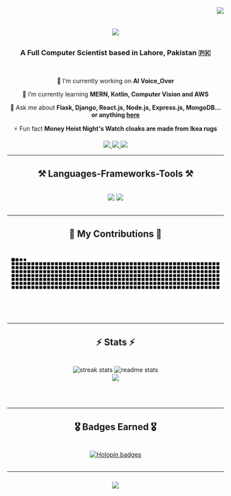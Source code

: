 <img align="right" src="https://visitor-badge.laobi.icu/badge?page_id=aziz6292.aziz6292" />

<h1 align="center">
    <img src="https://readme-typing-svg.herokuapp.com/?font=Righteous&size=35&center=true&vCenter=true&width=500&height=70&duration=4000&lines=Hi+There!+👋;+I'm+Abdul+Aziz!;" />
</h1>

<h3 align="center">A Full Computer Scientist based in Lahore, Pakistan 🇵🇰</h3>

<br/>

<div align="center">
 
 🔭 I’m currently working on **AI Voice_Over**
 
 🌱 I’m currently learning **MERN, Kotlin, Computer Vision and AWS**

 💬 Ask me about **Flask, Django, React.js, Node.js, Express.js, MongoDB... or anything [here](https://github.com/aziz6292/aziz6292/issues)**

 ⚡ Fun fact **Money Heist Night's Watch cloaks are made from Ikea rugs**
 
 </div>
 
<div align="center"> 
  <a href="mailto:connect2abdulaziz@gmail.com">
    <img src="https://img.shields.io/badge/Gmail-333333?style=for-the-badge&logo=gmail&logoColor=red" />
  </a>
  <a href="https://linkedin.com/in/abdul-aziz-2a167a277" target="_blank">
    <img src="https://img.shields.io/badge/LinkedIn-0077B5?style=for-the-badge&logo=linkedin&logoColor=white" target="_blank" />
  </a>
  <a href="https://aziz6292.github.io/abdulaziz-official-website/" target="_blank">
     <img src="https://img.shields.io/badge/Portfolio-FF5722?style=for-the-badge&logo=todoist&logoColor=white" target="_blank" /> <!-- sqlite, safari, google-chrome are other good icon options -->
  </a>
</div>

 <hr/>
 
<h2 align="center">⚒️ Languages-Frameworks-Tools ⚒️</h2>
<br/>
<div align="center">
    <img src="https://skillicons.dev/icons?i=react,bootstrap,html,css,vscode,github,tailwind,git,python,nextjs" />
    <img src="https://skillicons.dev/icons?i=nodejs,javascript,typescript,express,firebase,mongodb,cpp,c,mysql,flask" /><br>
</div>

<br/>
<hr/>

<div align="center">
  <h2>🐍 My Contributions 🐍</h2>
  <br>
  <source media="(prefers-color-scheme: dark)" srcset="https://raw.githubusercontent.com/platane/platane/output/github-contribution-grid-snake-dark.svg">
  <source media="(prefers-color-scheme: light)" srcset="https://raw.githubusercontent.com/aliamanatali/aliamanatali/output/github-contribution-grid-snake.svg">
  <img alt="snake eating my contributions" src="https://raw.githubusercontent.com/aliamanatali/aliamanatali/output/github-contribution-grid-snake.svg" />
  <br/><br/><br/>
</div>
<div>
</div>


<hr/>

<h2 align="center">⚡ Stats ⚡</h2>
<br>
<div align=center>
  <img width=390 src="https://streak-stats.demolab.com/?user=aliamanatali&count_private=true&theme=react&border_radius=10" alt="streak stats"/>
  <img width=390 src="https://github-readme-stats-salesp07.vercel.app/api?username=aliamanatali&count_private=true&show_icons=true&theme=react&rank_icon=github&border_radius=10" alt="readme stats" />
  <br/>
  <img width=325 align="center" src="https://languages-bj49hb35i-aziz6292.vercel.app"/>
</div>

<br/><br/>
<hr/>
<div align="center">
    <h2 align="center">🎖️ Badges Earned 🎖️</h2>
    <br>
  <a href="holopin.io/@aziz6292#">
    <img src="https://holopin.me/aliamanatali#" alt="Holopin badges" />
  </a>
    <br>
    <br>
</div>
<hr/>
<h3 align="center">
    <img src="https://readme-typing-svg.herokuapp.com/?font=Righteous&size=25&center=true&vCenter=true&width=500&height=70&duration=4000&lines=Thanks+for+visiting!+✌️;+Shoot+me+a+message+on+Linkedin!;I'm+always+down+to+collab+:)">
</h3>

<br/>
